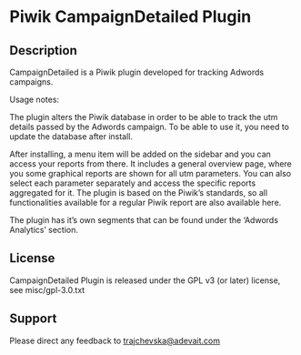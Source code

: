# Piwik CampaignDetailed Plugin

## Description

CampaignDetailed is a Piwik plugin developed for tracking Adwords campaigns. 

Usage notes:

The plugin alters the Piwik database in order to be able to track the utm details passed by the Adwords campaign. To be able to use it, you need to update the database after install.

After installing, a menu item will be added on the sidebar and you can access your reports from there.  It includes a general overview page, where you some graphical reports are shown for all utm parameters. You can also select each parameter separately and access the specific reports aggregated for it. The plugin is based on the Piwik’s standards, so all functionalities available for a regular Piwik report are also available here. 

The plugin has it’s own segments that can be found under the ‘Adwords Analytics’ section. 

## License

CampaignDetailed Plugin is released under the GPL v3 (or later) license, see misc/gpl-3.0.txt

## Support

Please direct any feedback to trajchevska@adevait.com
